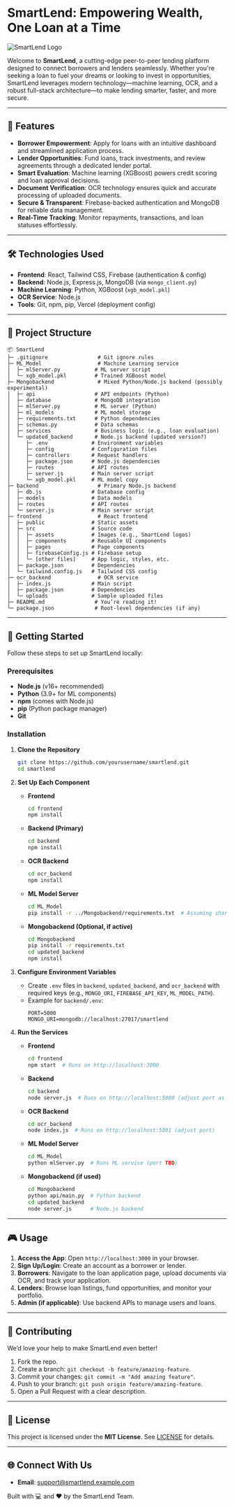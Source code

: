 
# SmartLend: Empowering Wealth, One Loan at a Time

![SmartLend Logo](frontend/src/assets/SmartLendLogo5.png)

Welcome to **SmartLend**, a cutting-edge peer-to-peer lending platform designed to connect borrowers and lenders seamlessly. Whether you're seeking a loan to fuel your dreams or looking to invest in opportunities, SmartLend leverages modern technology—machine learning, OCR, and a robust full-stack architecture—to make lending smarter, faster, and more secure.

---

## 🌟 Features

- **Borrower Empowerment**: Apply for loans with an intuitive dashboard and streamlined application process.
- **Lender Opportunities**: Fund loans, track investments, and review agreements through a dedicated lender portal.
- **Smart Evaluation**: Machine learning (XGBoost) powers credit scoring and loan approval decisions.
- **Document Verification**: OCR technology ensures quick and accurate processing of uploaded documents.
- **Secure & Transparent**: Firebase-backed authentication and MongoDB for reliable data management.
- **Real-Time Tracking**: Monitor repayments, transactions, and loan statuses effortlessly.

---

## 🛠️ Technologies Used

- **Frontend**: React, Tailwind CSS, Firebase (authentication & config)
- **Backend**: Node.js, Express.js, MongoDB (via `mongo_client.py`)
- **Machine Learning**: Python, XGBoost (`xgb_model.pkl`)
- **OCR Service**: Node.js
- **Tools**: Git, npm, pip, Vercel (deployment config)

---

## 📂 Project Structure

```
📦 SmartLend
├─ .gitignore                # Git ignore rules
├─ ML_Model                  # Machine Learning service
│  ├─ mlServer.py           # ML server script
│  └─ xgb_model.pkl         # Trained XGBoost model
├─ Mongobackend              # Mixed Python/Node.js backend (possibly experimental)
│  ├─ api                   # API endpoints (Python)
│  ├─ database              # MongoDB integration
│  ├─ mlServer.py           # ML server (Python)
│  ├─ ml_models             # ML model storage
│  ├─ requirements.txt      # Python dependencies
│  ├─ schemas.py            # Data schemas
│  ├─ services              # Business logic (e.g., loan evaluation)
│  └─ updated_backend       # Node.js backend (updated version?)
│     ├─ .env              # Environment variables
│     ├─ config            # Configuration files
│     ├─ controllers       # Request handlers
│     ├─ package.json      # Node.js dependencies
│     ├─ routes            # API routes
│     ├─ server.js         # Main server script
│     └─ xgb_model.pkl     # ML model copy
├─ backend                   # Primary Node.js backend
│  ├─ db.js                # Database config
│  ├─ models               # Data models
│  ├─ routes               # API routes
│  └─ server.js            # Main server script
├─ frontend                  # React frontend
│  ├─ public               # Static assets
│  ├─ src                  # Source code
│  │  ├─ assets            # Images (e.g., SmartLend logos)
│  │  ├─ components        # Reusable UI components
│  │  ├─ pages             # Page components
│  │  ├─ firebaseConfig.js # Firebase setup
│  │  └─ [other files]     # App logic, styles, etc.
│  ├─ package.json         # Dependencies
│  └─ tailwind.config.js   # Tailwind CSS config
├─ ocr_backend               # OCR service
│  ├─ index.js             # Main script
│  ├─ package.json         # Dependencies
│  └─ uploads              # Sample uploaded files
├─ README.md                # You’re reading it!
└─ package.json             # Root-level dependencies (if any)
```


---

## 🚀 Getting Started

Follow these steps to set up SmartLend locally:

### Prerequisites
- **Node.js** (v16+ recommended)
- **Python** (3.9+ for ML components)
- **npm** (comes with Node.js)
- **pip** (Python package manager)
- **Git**

### Installation

1. **Clone the Repository**
   ```bash
   git clone https://github.com/yourusername/smartlend.git
   cd smartlend
   ```

2. **Set Up Each Component**

   - **Frontend**
     ```bash
     cd frontend
     npm install
     ```

   - **Backend (Primary)**
     ```bash
     cd backend
     npm install
     ```

   - **OCR Backend**
     ```bash
     cd ocr_backend
     npm install
     ```

   - **ML Model Server**
     ```bash
     cd ML_Model
     pip install -r ../Mongobackend/requirements.txt  # Assuming shared requirements
     ```

   - **Mongobackend (Optional, if active)**
     ```bash
     cd Mongobackend
     pip install -r requirements.txt
     cd updated_backend
     npm install
     ```

3. **Configure Environment Variables**
   - Create `.env` files in `backend`, `updated_backend`, and `ocr_backend` with required keys (e.g., `MONGO_URI`, `FIREBASE_API_KEY`, `ML_MODEL_PATH`).
   - Example for `backend/.env`:
     ```
     PORT=5000
     MONGO_URI=mongodb://localhost:27017/smartlend
     ```

4. **Run the Services**
   - **Frontend**
     ```bash
     cd frontend
     npm start  # Runs on http://localhost:3000
     ```
   - **Backend**
     ```bash
     cd backend
     node server.js  # Runs on http://localhost:5000 (adjust port as needed)
     ```
   - **OCR Backend**
     ```bash
     cd ocr_backend
     node index.js  # Runs on http://localhost:5001 (adjust port)
     ```
   - **ML Model Server**
     ```bash
     cd ML_Model
     python mlServer.py  # Runs ML service (port TBD)
     ```
   - **Mongobackend (if used)**
     ```bash
     cd Mongobackend
     python api/main.py  # Python backend
     cd updated_backend
     node server.js      # Node.js backend
     ```

---

## 🎮 Usage

1. **Access the App**: Open `http://localhost:3000` in your browser.
2. **Sign Up/Login**: Create an account as a borrower or lender.
3. **Borrowers**: Navigate to the loan application page, upload documents via OCR, and track your application.
4. **Lenders**: Browse loan listings, fund opportunities, and monitor your portfolio.
5. **Admin (if applicable)**: Use backend APIs to manage users and loans.

---

## 🤝 Contributing

We’d love your help to make SmartLend even better!

1. Fork the repo.
2. Create a branch: `git checkout -b feature/amazing-feature`.
3. Commit your changes: `git commit -m "Add amazing feature"`.
4. Push to your branch: `git push origin feature/amazing-feature`.
5. Open a Pull Request with a clear description.

---

## 📜 License

This project is licensed under the **MIT License**. See [LICENSE](LICENSE) for details.

---

## 🌐 Connect With Us

- **Email**: support@smartlend.example.com

Built with 💻 and ❤️ by the SmartLend Team.
```

